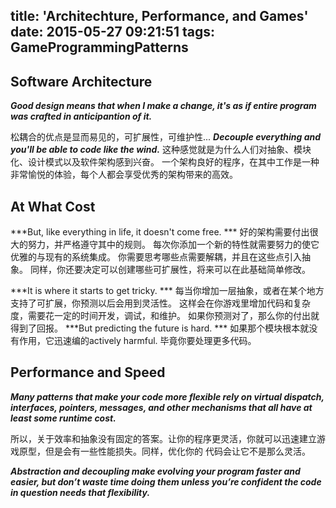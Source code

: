 title: 'Architechture, Performance, and Games'
date: 2015-05-27 09:21:51
tags: GameProgrammingPatterns
---

## Software Architecture ##

***Good design means that when I make a change, it's as if entire program was crafted in anticipantion of it.***

松耦合的优点是显而易见的，可扩展性，可维护性... 
***Decouple everything and you'll be able to code like the wind.***
这种感觉就是为什么人们对抽象、模块化、设计模式以及软件架构感到兴奋。
一个架构良好的程序，在其中工作是一种非常愉悦的体验，每个人都会享受优秀的架构带来的高效。

## At What Cost ##

***But, like everything in life, it doesn't come free. ***
好的架构需要付出很大的努力，并严格遵守其中的规则。
每次你添加一个新的特性就需要努力的使它优雅的与现有的系统集成。
你需要思考哪些点需要解耦，并且在这些点引入抽象。
同样，你还要决定可以创建哪些可扩展性，将来可以在此基础简单修改。

***It is where it starts to get tricky. ***
每当你增加一层抽象，或者在某个地方支持了可扩展，你预测以后会用到灵活性。
这样会在你游戏里增加代码和复杂度，需要花一定的时间开发，调试，和维护。
如果你预测对了，那么你的付出就得到了回报。
***But predicting the future is hard. ***
如果那个模块根本就没有作用，它迅速编的actively harmful. 毕竟你要处理更多代码。

## Performance and Speed ##

***Many patterns that make your code more flexible rely on virtual dispatch, interfaces, pointers, messages, and other 
mechanisms that all have at least some runtime cost.***

所以，关于效率和抽象没有固定的答案。让你的程序更灵活，你就可以迅速建立游戏原型，但是会有一些性能损失。同样，优化你的
代码会让它不是那么灵活。



***Abstraction and decoupling make evolving your program faster and easier, 
but don’t waste time doing them unless you’re confident the code in question needs that flexibility.***



